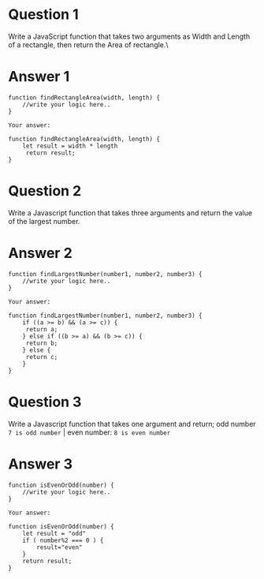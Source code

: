 # Question 1

Write a JavaScript function that takes two arguments as Width and Length of a rectangle, then return the Area of rectangle.\

# Answer 1

```
function findRectangleArea(width, length) {
    //write your logic here..
}
```

```
Your answer:

function findRectangleArea(width, length) {
    let result = width * length
     return result;
}
```


# Question 2

Write a Javascript function that takes three arguments and return the value of the largest number.

# Answer 2

```
function findLargestNumber(number1, number2, number3) {
    //write your logic here..
}
```

```
Your answer:

function findLargestNumber(number1, number2, number3) {
    if ((a >= b) && (a >= c)) { 
     return a;
    } else if ((b >= a) && (b >= c)) {
     return b;
    } else {
     return c;
    }
}
```


# Question 3

Write a Javascript function that takes one argument and return;
odd number `7 is odd number` | even number: `8 is even number`

# Answer 3

```
function isEvenOrOdd(number) {
    //write your logic here..
}
```

```
Your answer:

function isEvenOrOdd(number) {
    let result = "odd"
    if ( number%2 === 0 ) {
        result="even"
    }
    return result;
}
```

